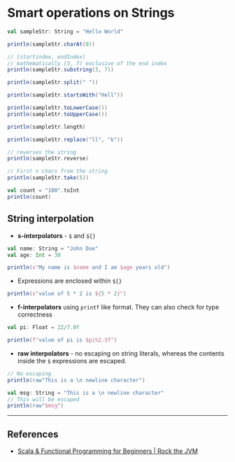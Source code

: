 # Smart operations on Strings

```Scala
val sampleStr: String = "Hello World"

println(sampleStr.charAt(0))

// [startindex, endIndex)
// mathematically [3, 7) exclusive of the end index
println(sampleStr.substring(3, 7))

println(sampleStr.split(" "))

println(sampleStr.startsWith("Hell"))

println(sampleStr.toLowerCase())
println(sampleStr.toUpperCase())

println(sampleStr.length)

println(sampleStr.replace("ll", "k"))

// reverses the string
println(sampleStr.reverse)

// First n chars from the string
println(sampleStr.take(5))

val count = "100".toInt
println(count)
```

## String interpolation

* **s-interpolators** - `$` and `${}`

```Scala
val name: String = "John Doe"
val age: Int = 30

println(s"My name is $name and I am $age years old")
```

* Expressions are enclosed within `${}`

```Scala
println(s"value of 5 * 2 is ${5 * 2}")
```

* **f-interpolators** using `printf` like format. They can also check for type correctness

```Scala
val pi: Float = 22/7.0f

println(f"value of pi is $pi%2.3f")
```

* **raw interpolators** - no escaping on string literals, whereas the contents inside the `$` expressions are escaped.

```Scala
// No escaping
println(raw"This is a \n newline character")

val msg: String = "This is a \n newline character"
// This will be escaped
println(raw"$msg")
```

---

## References

* [Scala & Functional Programming for Beginners | Rock the JVM](https://www.udemy.com/share/1013xsCUMfd1lVR34=/)
